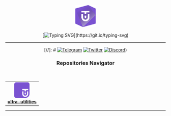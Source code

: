 <span align="center">
  <p align="center">
    <a href="https://discord.gg/f6jAEzP8Dm">
      <img alt="Ultra Tech alliance" src="https://github.com/ultra-alliance/.github/blob/main/assets/uta-logo-purple.png" width="64">
    </a>
  </p>

  [![Typing SVG](https://readme-typing-svg.demolab.com?font=Inter&duration=2000&pause=500&color=7A52D1&multiline=true&width=150&lines=Just+use+Ultra!)](https://git.io/typing-svg)

---

[//]: # [![Telegram](https://img.shields.io/badge/Telegram-100000?logo=discord&style=for-the-badge&labelColor=3C3846&logoColor=white&color=3C3846)](https://t.me/ultra_io)
[![Twitter](https://img.shields.io/twitter/follow/Ultra_Times?logo=twitter&style=for-the-badge&labelColor=3C3846&logoColor=white&color=3C3846)]((https://x.com/Ultra_TimesEN))
[![Discord](https://img.shields.io/badge/Discord-100000?logo=discord&style=for-the-badge&labelColor=3C3846&logoColor=white&color=3C3846)](https://discord.gg/f6jAEzP8Dm))


<h3>
    Repositories Navigator
</h3>


<a href='https://github.com/ultra-alliance/.github/blob/main/README.md' target="_blank"><img alt='' src='https://img.shields.io/badge/About ᕫ Tech Alliance -100000?style=for-the-badge&logo=&logoColor=3F3636&labelColor=FFFFFF&color=7A52D1'/></a>



<table align="center">
<tr>
 <th>
      <a href="https://github.com/ultra-alliance/ultra-utilities/blob/main">
        <img src="https://github.com/ultra-alliance/.github/blob/main/assets/uta-utilities-purple.png" width="48">
        <br/>
        <b>ultra-utilities</b>
      </a>
    </th>
    </tr>
<table>

---



</span>

